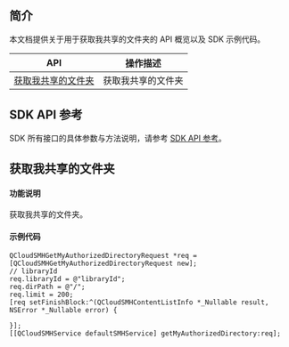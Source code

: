## 简介

本文档提供关于用于获取我共享的文件夹的 API 概览以及 SDK 示例代码。

| API                                                          | 操作描述                         |
| ------------------------------------------------------------ | -------------------------------- |
| [获取我共享的文件夹](https://cloud.tencent.com/document/product/1339/71303) |获取我共享的文件夹   |

## SDK API 参考

SDK 所有接口的具体参数与方法说明，请参考 [SDK API 参考](https://smh-sdk-doc-1253960454.cos.ap-guangzhou.myqcloud.com/ios_api_doc/html/index.html)。

## 获取我共享的文件夹

#### 功能说明

获取我共享的文件夹。

#### 示例代码

```
QCloudSMHGetMyAuthorizedDirectoryRequest *req = [QCloudSMHGetMyAuthorizedDirectoryRequest new];
// libraryId
req.libraryId = @"libraryId";
req.dirPath = @"/";
req.limit = 200;
[req setFinishBlock:^(QCloudSMHContentListInfo *_Nullable result, NSError *_Nullable error) {
    
}];
[[QCloudSMHService defaultSMHService] getMyAuthorizedDirectory:req];
```